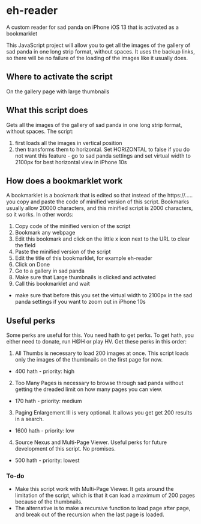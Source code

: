 # eh-reader

A custom reader for sad panda on iPhone iOS 13 that is activated as a bookmarklet

This JavaScript project will allow you to get all the images of the gallery of sad panda in one long strip format, without spaces. It uses the backup links, so there will be no failure of the loading of the images like it usually does.

## Where to activate the script

On the gallery page with large thumbnails

## What this script does

Gets all the images of the gallery of sad panda in one long strip format, without spaces. The script:

  1. first loads all the images in vertical position
  2. then transforms them to horizontal. Set HORIZONTAL to false if you do not want this feature
    - go to sad panda settings and set virtual width to 2100px for best horizontal view in iPhone 10s

## How does a bookmarklet work

A bookmarklet is a bookmark that is edited so that instead of the https://..... you copy and paste the code of minified version of this script. Bookmarks usually allow 20000 characters, and this minified script is 2000 characters, so it works. In other words:

1. Copy code of the minified version of the script
2. Bookmark any webpage
3. Edit this bookmark and click on the little x icon next to the URL to clear the field
4. Paste the minified version of the script
5. Edit the title of this bookmarklet, for example eh-reader
6. Click on Done
7. Go to a gallery in sad panda
8. Make sure that Large thumbnails is clicked and activated
9. Call this bookmarklet and wait
  - make sure that before this you set the virtual width to 2100px in the sad panda settings if you want to zoom out in iPhone 10s


## Useful perks

Some perks are useful for this. You need hath to get perks. To get hath, you either need to donate, run H@H or play HV. Get these perks in this order:

1. All Thumbs is necessary to load 200 images at once. This script loads only the images of the thumbnails on the first page for now.
  - 400 hath - priority: high
2. Too Many Pages is necessary to browse through sad panda without getting the dreaded limit on how many pages you can view.
  - 170 hath - priority: medium
3. Paging Enlargement III is very optional. It allows you get get 200 results in a search.
  - 1600 hath - priority: low
4. Source Nexus and Multi-Page Viewer. Useful perks for future development of this script. No promises.
  - 500 hath - priority: lowest


### To-do

- Make this script work with Multi-Page Viewer. It gets around the limitation of the script, which is that it can load a maximum of 200 pages because of the thumbnails.
- The alternative is to make a recursive function to load page after page, and break out of the recursion when the last page is loaded.
